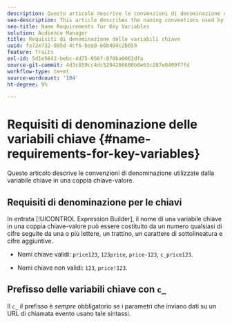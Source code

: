 ```yaml
---
description: Questo articolo descrive le convenzioni di denominazione utilizzate dalla variabile chiave in una coppia chiave-valore.
seo-description: This article describes the naming conventions used by the key variable in a key-value pair.
seo-title: Name Requirements for Key Variables
solution: Audience Manager
title: Requisiti di denominazione delle variabili chiave
uuid: fa72e732-895d-4cf6-bea0-66b404c2b059
feature: Traits
exl-id: 5d1e5842-bebc-4d75-958f-078ba0061dfa
source-git-commit: 4d3c859cc4dc5294286680b0e63c287e0409f7fd
workflow-type: tm+mt
source-wordcount: '104'
ht-degree: 9%

---
```


# Requisiti di denominazione delle variabili chiave {#name-requirements-for-key-variables}

Questo articolo descrive le convenzioni di denominazione utilizzate dalla variabile chiave in una coppia chiave-valore.

## Requisiti di denominazione per le chiavi

<!-- c_tb_key_name_requirements.xml -->

In entrata [!UICONTROL Expression Builder], il nome di una variabile chiave in una coppia chiave-valore può essere costituito da un numero qualsiasi di cifre seguite da una o più lettere, un trattino, un carattere di sottolineatura e cifre aggiuntive.

* Nomi chiave validi: `price123`, `123price`, `price-123`, `c_price123`.

* Nomi chiave non validi: `123`, `price!123`.

## Prefisso delle variabili chiave con `c_`

Il `c_` il prefisso è *sempre* obbligatorio se i parametri che inviano dati su un URL di chiamata evento usano tale sintassi.

